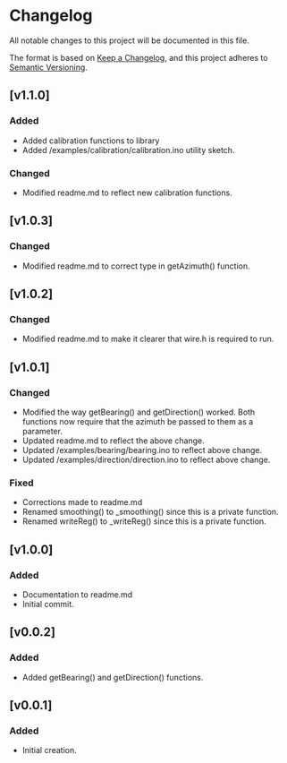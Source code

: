# Changelog
All notable changes to this project will be documented in this file.

The format is based on [Keep a Changelog](https://keepachangelog.com/en/1.0.0/),
and this project adheres to [Semantic Versioning](https://semver.org/spec/v2.0.0.html).


## [v1.1.0]
### Added
- Added calibration functions to library
- Added /examples/calibration/calibration.ino utility sketch.
### Changed
- Modified readme.md to reflect new calibration functions.

## [v1.0.3]
### Changed
- Modified readme.md to correct type in getAzimuth() function.

## [v1.0.2]
### Changed
- Modified readme.md to make it clearer that wire.h is required to run.

## [v1.0.1]
### Changed
- Modified the way getBearing() and getDirection() worked. Both functions now require that the azimuth be passed to them as a parameter.
- Updated readme.md to reflect the above change.
- Updated /examples/bearing/bearing.ino to reflect above change.
- Updated /examples/direction/direction.ino to reflect above change.

### Fixed
- Corrections made to readme.md
- Renamed smoothing() to _smoothing() since this is a private function.
- Renamed writeReg() to _writeReg() since this is a private function.

## [v1.0.0]
### Added
- Documentation to readme.md
- Initial commit.

## [v0.0.2]
### Added
- Added getBearing() and getDirection() functions.

## [v0.0.1]
### Added
- Initial creation.